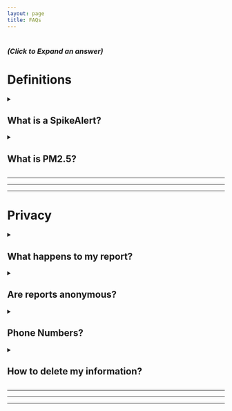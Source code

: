 ```yaml
---
layout: page
title: FAQs
---
```


<!-- For Collapible cell formatting - https://developer.mozilla.org/en-US/docs/Web/HTML/Element/details -->

<h1> <small><small><small><i>(Click to Expand an answer)</i></small></small></small></h1>

<h1><b>Definitions</b></h1>

<details>
<summary><h2>What is a SpikeAlert?</h2>
</summary>

A "SpikeAlert" is a warning that air quality <b>may</b> be harmful in your area. 
This is tough to define, and we hope to get a better idea with your help!

<br><br>

Currently, we are sending out alerts when a <a href="https://www2.purpleair.com/">PurpleAir</a> sensor reads 10-minute average Particulate Matter 2.5 (PM2.5) levels over the <a href="https://www.epa.gov/pm-pollution/national-ambient-air-quality-standards-naaqs-pm" target="_blank">24-hour National Ambient Air Quality Standard</a> (NAAQS) within 1 kilometer of your designated location of interest.


<hr>

</details>

<!-- Example Question -->
<details>
<summary><h2>What is PM2.5?</h2>
</summary>

Particulate matter 2.5 (PM2.5) is a major <a href="https://www.who.int/teams/environment-climate-change-and-health/air-quality-and-health/health-impacts/types-of-pollutants" target="_blank">air pollutant</a> of concern.

<br><br>

PM2.5 are generic particles of 2.5 micrometers in diameter (or smaller) that are created during the combustion processes of cars, energy production, manufacturing, and trash incineration as well as forest fires, backyard bonfires, and small gas engines! 

<br><br>

The American Heart Association (AHA) has established a causal link between these particles and heart and lung disease (<a href="https://hpforhc.org/wp-content/uploads/2021/11/HPHC_factsheet_AirPollution.pdf">Source</a>).

<hr>

</details>

<hr><hr><hr>

<h1><b>Privacy</b></h1>

<!-- Example Question -->
<details>
<summary><h2>What happens to my report?</h2>
</summary>

You can opt-in to report to Minneapolis Health Department (MHD), the Minnesota Pollution Control Agency (MPCA), and/or submit your comment anonymously as a community scientist for air quality research!

<br><br> 

We will not share your report information with any org or government agency without your consent.

<br><br>

Reports are stored in a <a href="https://www.ncbi.nlm.nih.gov/pmc/articles/PMC5764586/" target="_blank">REDCap</a> database hosted by the University of Minnesota.

<hr>

</details>

<!-- Example Question -->

<details>
<summary><h2>Are reports anonymous?</h2>
</summary>

The app's database intentionally "unrelates" user information when archiving reports. Time of event and nearby sensors are recorded but not the user's location/phone number.

<hr>

</details>

<details>
<summary><h2>Phone Numbers?</h2>
</summary>

Phone numbers are stored in a <a href="https://www.ncbi.nlm.nih.gov/pmc/articles/PMC5764586/" target="_blank">REDCap</a> database hosted by the University of Minnesota. 

<br><br>

Our current SMS service is <a href="https://www.twilio.com/en-us/legal/privacy#data-about-our-customers-end-users" target="_blank">Twilio</a> which keeps a log of messages and phone numbers. We plan to delete these on a rolling basis.

<hr>

</details>

<details>
<summary><h2>How to delete my information?</h2>
</summary>

At anytime you can reply to our phone number with a text saying "STOP", and we will delete your phone number and all messaging information from our SMS service (<a href="https://en.wikipedia.org/wiki/Twilio" target="_blank">Twilio</a>).

<br><br>

To resubscribe, reply to the same number with a text saying "START" and submit a new sign up form.

<hr>

</details>

<hr><hr><hr>

